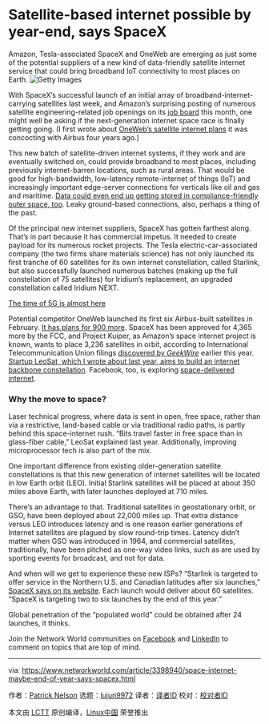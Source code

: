 [#]: collector: (lujun9972)
[#]: translator: ( )
[#]: reviewer: ( )
[#]: publisher: ( )
[#]: url: ( )
[#]: subject: (Satellite-based internet possible by year-end, says SpaceX)
[#]: via: (https://www.networkworld.com/article/3398940/space-internet-maybe-end-of-year-says-spacex.html)
[#]: author: (Patrick Nelson https://www.networkworld.com/author/Patrick-Nelson/)

Satellite-based internet possible by year-end, says SpaceX
======
Amazon, Tesla-associated SpaceX and OneWeb are emerging as just some of the potential suppliers of a new kind of data-friendly satellite internet service that could bring broadband IoT connectivity to most places on Earth.
![Getty Images][1]

With SpaceX’s successful launch of an initial array of broadband-internet-carrying satellites last week, and Amazon’s surprising posting of numerous satellite engineering-related job openings on its [job board][2] this month, one might well be asking if the next-generation internet space race is finally getting going. (I first wrote about [OneWeb’s satellite internet plans][3] it was concocting with Airbus four years ago.)

This new batch of satellite-driven internet systems, if they work and are eventually switched on, could provide broadband to most places, including previously internet-barren locations, such as rural areas. That would be good for high-bandwidth, low-latency remote-internet of things (IoT) and increasingly important edge-server connections for verticals like oil and gas and maritime. [Data could even end up getting stored in compliance-friendly outer space, too][4]. Leaky ground-based connections, also, perhaps a thing of the past.

Of the principal new internet suppliers, SpaceX has gotten farthest along. That’s in part because it has commercial impetus. It needed to create payload for its numerous rocket projects. The Tesla electric-car-associated company (the two firms share materials science) has not only launched its first tranche of 60 satellites for its own internet constellation, called Starlink, but also successfully launched numerous batches (making up the full constellation of 75 satellites) for Iridium’s replacement, an upgraded constellation called Iridium NEXT.

[The time of 5G is almost here][5]

Potential competitor OneWeb launched its first six Airbus-built satellites in February. [It has plans for 900 more][6]. SpaceX has been approved for 4,365 more by the FCC, and Project Kuiper, as Amazon’s space internet project is known, wants to place 3,236 satellites in orbit, according to International Telecommunication Union filings [discovered by _GeekWire_][7] earlier this year. [Startup LeoSat, which I wrote about last year, aims to build an internet backbone constellation][8]. Facebook, too, is exploring [space-delivered internet][9].

### Why the move to space?

Laser technical progress, where data is sent in open, free space, rather than via a restrictive, land-based cable or via traditional radio paths, is partly behind this space-internet rush. “Bits travel faster in free space than in glass-fiber cable,” LeoSat explained last year. Additionally, improving microprocessor tech is also part of the mix.

One important difference from existing older-generation satellite constellations is that this new generation of internet satellites will be located in low Earth orbit (LEO). Initial Starlink satellites will be placed at about 350 miles above Earth, with later launches deployed at 710 miles.

There’s an advantage to that. Traditional satellites in geostationary orbit, or GSO, have been deployed about 22,000 miles up. That extra distance versus LEO introduces latency and is one reason earlier generations of Internet satellites are plagued by slow round-trip times. Latency didn’t matter when GSO was introduced in 1964, and commercial satellites, traditionally, have been pitched as one-way video links, such as are used by sporting events for broadcast, and not for data.

And when will we get to experience these new ISPs? “Starlink is targeted to offer service in the Northern U.S. and Canadian latitudes after six launches,” [SpaceX says on its website][10]. Each launch would deliver about 60 satellites. “SpaceX is targeting two to six launches by the end of this year.”

Global penetration of the “populated world” could be obtained after 24 launches, it thinks.

Join the Network World communities on [Facebook][11] and [LinkedIn][12] to comment on topics that are top of mind.

--------------------------------------------------------------------------------

via: https://www.networkworld.com/article/3398940/space-internet-maybe-end-of-year-says-spacex.html

作者：[Patrick Nelson][a]
选题：[lujun9972][b]
译者：[译者ID](https://github.com/译者ID)
校对：[校对者ID](https://github.com/校对者ID)

本文由 [LCTT](https://github.com/LCTT/TranslateProject) 原创编译，[Linux中国](https://linux.cn/) 荣誉推出

[a]: https://www.networkworld.com/author/Patrick-Nelson/
[b]: https://github.com/lujun9972
[1]: https://images.idgesg.net/images/article/2018/10/network_iot_world-map_us_globe_nodes_global-100777483-large.jpg
[2]: https://www.amazon.jobs/en/teams/projectkuiper
[3]: https://www.itworld.com/article/2938652/space-based-internet-starts-to-get-serious.html
[4]: https://www.networkworld.com/article/3200242/data-should-be-stored-data-in-space-firm-says.html
[5]: https://www.networkworld.com/article/3354477/mobile-world-congress-the-time-of-5g-is-almost-here.html
[6]: https://www.airbus.com/space/telecommunications-satellites/oneweb-satellites-connection-for-people-all-over-the-globe.html
[7]: https://www.geekwire.com/2019/amazon-lists-scores-jobs-bellevue-project-kuiper-broadband-satellite-operation/
[8]: https://www.networkworld.com/article/3328645/space-data-backbone-gets-us-approval.html
[9]: https://www.networkworld.com/article/3338081/light-based-computers-to-be-5000-times-faster.html
[10]: https://www.starlink.com/
[11]: https://www.facebook.com/NetworkWorld/
[12]: https://www.linkedin.com/company/network-world
